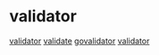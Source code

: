 # validator

[validator](https://github.com/go-playground/validator/tree/v10.9.0/_examples)
[validate](https://github.com/gookit/validate)
[govalidator](https://github.com/asaskevich/govalidator)
[validator](https://www.golancet.cn/en/api/packages/validator.html)
